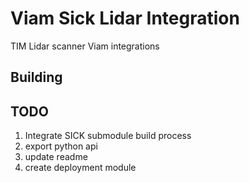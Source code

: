 # Viam Sick Lidar Integration

TIM Lidar scanner Viam integrations

## Building

## TODO

1. Integrate SICK submodule build process
2. export python api
3. update readme
4. create deployment module
